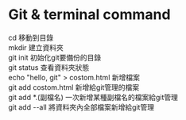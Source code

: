 # Git & terminal command

<html>
  <body>
    <div style="font-size=20px;">
    <div>cd 移動到目錄</div>
    <div>mkdir 建立資料夾</div>
    <div>git init 初始化git要備份的目錄</div>
    <div>git status 查看資料夾狀態</div>
    <div>echo "hello, git" > costom.html 新增檔案</div>
    <div>git add costom.html 新增給git管理的檔案</div>
    <div>git add *.(副檔名) 一次新增某種副檔名的檔案給git管理</div>
    <div>git add --all 將資料夾內全部檔案新增給git管理</div>
      </div>
    </body>
  </html>
